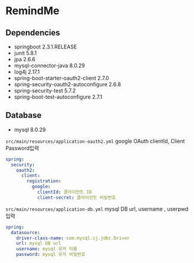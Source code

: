# RemindMe
## Dependencies
* springboot 2.3.1.RELEASE
* junit 5.8.1
* jpa 2.6.6
* mysql-connector-java 8.0.29
* log4j 2.17.1
* spring-boot-starter-oauth2-client 2.7.0
* spring-security-oauth2-autoconfigure 2.6.8
* spring-security-test 5.7.2
* spring-boot-test-autoconfigure 2.7.1

## Database
* mysql 8.0.29

`src/main/resources/application-oauth2.yml`
google OAuth clientId, Client Password입력
```yaml
spring:
  security:
    oauth2:
      client:
        registration:
          google:
            clientId: 클라이언트 ID
            client-secret: 클라이언트 비밀번호
```

`src/main/resources/application-db.yml`
mysql DB url, username , userpwd입력
```yaml
spring:
  datasource:
    driver-class-name: com.mysql.cj.jdbc.Driver
    url: mysql DB url
    username: mysql 유저 이름
    password: mysql 유저 비밀번호
```
